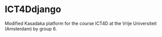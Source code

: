 # ICT4Ddjango
Modified Kasadaka platform for the course ICT4D at the Vrije Universiteit (Amsterdam) by group 6. 
